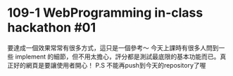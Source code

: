 # 109-1 WebProgramming in-class hackathon #01

要達成一個效果常常有很多方式，這只是一個參考～
今天上課時有很多人問到一些 implement 的細節，但不用太擔心，評分都是測試最底限的基本功能而已。真正好的網頁是要讓使用者開心！
P.S 不能再push到今天的repository了喔